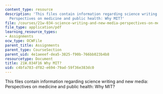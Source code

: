 ```yaml
---
content_type: resource
description: 'This files contain information regarding science writing and new media:
  Perspectives on medicine and public health: Why MIT?'
file: /courses/21w-034-science-writing-and-new-media-perspectives-on-medicine-and-public-health-fall-2016/c4bfa783df82e69479ad59f36e383dc0_MIT21W_034F16_WhyMIT.pdf
file_type: application/pdf
learning_resource_types:
- Assignments
ocw_type: OCWFile
parent_title: Assignments
parent_type: CourseSection
parent_uid: 4e1aeeef-dea5-3825-f90b-766bb023b4b8
resourcetype: Document
title: 21W.034F16 Why MIT?
uid: c4bfa783-df82-e694-79ad-59f36e383dc0
---
```

This files contain information regarding science writing and new media: Perspectives on medicine and public health: Why MIT?

